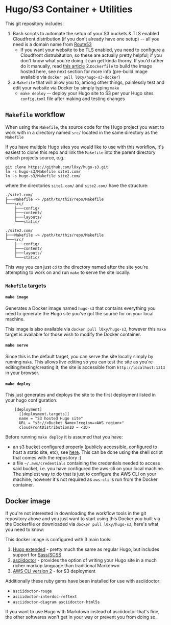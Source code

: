 # Hugo/S3 Container + Utilities

This git repository includes:
1. Bash scripts to automate the setup of your S3 buckets & TLS enabled Cloudfront distribution (if you don't already have one setup) -- all you need is a domain name from [Route53](https://aws.amazon.com/route53/)
    * If you want your website to be TLS enabled, you need to configure a Cloudfront distrubitution, so these are actually pretty helpful; if you don't know what you're doing it can get kinda thorny. If you'd rather do it manually, read [this article](https://itnext.io/hugo-website-with-ssl-on-s3-is-straightforward-right-errrrm-369c0f19ab07?gi=16d0cccb8a88)
2.`Dockerfile` to build the image hosted here, see next section for more info (pre-build image available via `docker pull l0xy/hugo-s3-docker`)
3. a `Makefile` that will allow you to, among other things, painlessly test and edit your website via Docker by simply typing `make`
    * `make deploy` --  deploy your Hugo site to S3 per your Hugo sites `config.toml` file after making and testing changes

## `Makefile` workflow

When using the `Makefile`, the source code for the Hugo project you want to work with in a directory named `src/` located in the same directory as the `Makefile` 

If you have multiple Hugo sites you would like to use with this workflow, it's easiest to clone this repo and link the `Makefile` into the parent directory ofeach projects source, e.g.:

```
git clone https://github.com/l0xy/hugo-s3.git
ln -s hugo-s3/Makefile site1.com/
ln -s hugo-s3/Makefile site2.com/
```

where the directories `site1.com/` and `site2.com/` have the structure:
```
./site1.com/
├───Makefile -> /path/to/this/repo/Makefile
└───src/
    ├───config/
    ├───content/
    ├───layouts/
    └───static/ 

./site2.com/
├───Makefile -> /path/to/this/repo/Makefile
└───src/
    ├───config/
    ├───content/
    ├───layouts/
    └───static/ 
```

This way you can just `cd` to the directory named after the site you're attempting to work on and run `make` to serve the site locally.

### `Makefile` targets

#### `make image`

Generates a Docker image named `hugo-s3` that contains everything you need to generate the Hugo site you've got the source for on your local machine.

This image is also available via `docker pull l0xy/hugo-s3`, however this `make` target is available for those wish to modify the Docker container.

#### `make serve`

Since this is the default target, you can serve the site locally simply by running `make`. This allows live editing so you can test the site as you're editing/testing/creating it; the site is accessible from `http://localhost:1313` in your browser.

#### `make deploy`

This just generates and deploys the site to the first deployment listed in your hugo configuration. 
```
    [deployment]
      [[deployment.targets]]
      name = "S3 hosted Hugo site"
      URL = "s3://<Bucket Name>?region=<AWS region>"
      cloudFrontDistributionID = <ID>
```

Before running `make deploy` it is assumed that you have:
 - an s3 bucket configured properly (publicly accessible, configured to host a static site, etc), see [here](https://capgemini.github.io/development/Using-S3-and-Hugo-to-Create-Hosting-Static-Website/). This can be done using the shell script that comes with the repository :)
 - a file `~/.aws/credentials` containing the credentials needed to access said bucket, i.e. you have configured the aws-cli on your local machine. The simplest way to do that is just to configure the AWS CLI on your machine, however it's not required as `aws-cli` is run from the Docker container. 

## Docker image

If you're not interested in downloading the workflow tools in the git repository above and you just want to start using this Docker you built via the Dockerfile or downloaded via `docker pull l0xy/hugo-s3`, here's what you need to know:
 
This docker image is configured with 3 main tools: 
  1. [Hugo extended](https://gohugo.io/getting-started/installing/) - pretty much the same as regular Hugo, but includes support for [Sass/SCSS](https://sass-lang.com/)
  2. [asciidoctor](https://asciidoctor.org/) - provides the option of writing your Hugo site in a much richer markup language than traditional Markdown
  3. [AWS CLI version 2](https://docs.aws.amazon.com/cli/latest/userguide/install-cliv2-linux.html#cliv2-linux-install) - for S3 deployment

Additionally these ruby gems have been installed for use with asciidoctor:

- `asciidoctor-rouge`
- `asciidoctor-interdoc-reftext`
- `asciidoctor-diagram asciidoctor-html5s`

If you want to use Hugo with Markdown instead of asciidoctor that's fine, the other softwares won't get in your way or prevent you from doing so.

